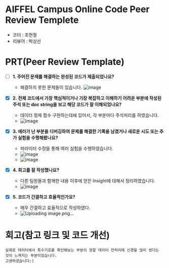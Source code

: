 # AIFFEL Campus Online Code Peer Review Templete
- 코더 : 조현철
- 리뷰어 : 박상선


# PRT(Peer Review Template)
- [ ]  **1. 주어진 문제를 해결하는 완성된 코드가 제출되었나요?**
      - 해결하지 못한 문제들이 있습니다.
       ![image](https://github.com/user-attachments/assets/1db3cc96-c457-406b-9fad-d724806c9f27)

    
- [x]  **2. 전체 코드에서 가장 핵심적이거나 가장 복잡하고 이해하기 어려운 부분에 작성된 
주석 또는 doc string을 보고 해당 코드가 잘 이해되었나요?**
    - 데이터 정제 함수 구현하는데에 있어서, 각 부분마다 주석처리를 하였습니다.
    - ![image](https://github.com/user-attachments/assets/7fbc8a4c-5dea-412d-bcaf-7201acba98ab)

        
- [x]  **3. 에러가 난 부분을 디버깅하여 문제를 해결한 기록을 남겼거나
새로운 시도 또는 추가 실험을 수행해봤나요?**
    - 파라미터 수정을 통해 여러 실험을 수행하였습니다.
    - ![image](https://github.com/user-attachments/assets/79b376ab-a0ae-4c09-999c-af9ed6c57637)
    - ![image](https://github.com/user-attachments/assets/1e5ba2e8-23f1-411f-8358-50ef394bc24d)


        
- [x]  **4. 회고를 잘 작성했나요?**
    - 다른 팀원들과 함께한 내용 이후에 얻은 Insight에 대해서 정리하였습니다.
    -  ![image](https://github.com/user-attachments/assets/099032a5-9e88-4b6c-9322-4faed48a31ec)

        
- [x]  **5. 코드가 간결하고 효율적인가요?**
    - 매우 간결하고 효율적으로 작성하였다.
    - ![Uploading image.png…]()



# 회고(참고 링크 및 코드 개선)
```
실제로 데이터에서 특수기호를 확인해보는 부분이 정말 데이터 전처리에 신경을 많이 썼다는 것이 느껴지는 부분이었습니다.
고생하셨습니다:)
```
